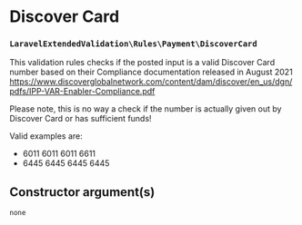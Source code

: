 # Discover Card
### `LaravelExtendedValidation\Rules\Payment\DiscoverCard`

This validation rules checks if the posted input is a valid Discover Card number based on their Compliance documentation
released in August 2021 https://www.discoverglobalnetwork.com/content/dam/discover/en_us/dgn/pdfs/IPP-VAR-Enabler-Compliance.pdf

Please note, this is no way a check if the number is actually given out by Discover Card or has sufficient funds!

Valid examples are:

- 6011 6011 6011 6611
- 6445 6445 6445 6445

## Constructor argument(s)

```php
none
```
